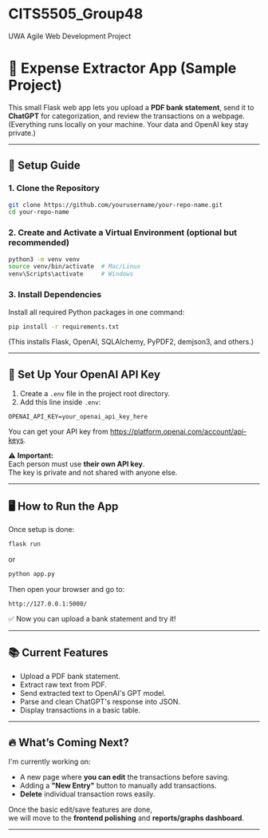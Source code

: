 # CITS5505_Group48
UWA Agile Web Development Project


# 📄 Expense Extractor App (Sample Project)

This small Flask web app lets you upload a **PDF bank statement**, send it to **ChatGPT** for categorization, and review the transactions on a webpage.  
(Everything runs locally on your machine. Your data and OpenAI key stay private.)

---

## 🚀 Setup Guide

### 1. Clone the Repository

```bash
git clone https://github.com/yourusername/your-repo-name.git
cd your-repo-name
```

### 2. Create and Activate a Virtual Environment (optional but recommended)

```bash
python3 -m venv venv
source venv/bin/activate  # Mac/Linux
venv\Scripts\activate     # Windows
```

### 3. Install Dependencies

Install all required Python packages in one command:

```bash
pip install -r requirements.txt
```

(This installs Flask, OpenAI, SQLAlchemy, PyPDF2, demjson3, and others.)

---

## 🔑 Set Up Your OpenAI API Key

1. Create a `.env` file in the project root directory.
2. Add this line inside `.env`:

```env
OPENAI_API_KEY=your_openai_api_key_here
```

You can get your API key from https://platform.openai.com/account/api-keys.

⚠️ **Important:**  
Each person must use **their own API key**.  
The key is private and not shared with anyone else.

---

## 🖥️ How to Run the App

Once setup is done:

```bash
flask run
```

or

```bash
python app.py
```

Then open your browser and go to:

```
http://127.0.0.1:5000/
```

✅ Now you can upload a bank statement and try it!

---

## 📚 Current Features

- Upload a PDF bank statement.
- Extract raw text from PDF.
- Send extracted text to OpenAI's GPT model.
- Parse and clean ChatGPT's response into JSON.
- Display transactions in a basic table.

---

## 🔥 What’s Coming Next?

I'm currently working on:
- A new page where **you can edit** the transactions before saving.
- Adding a **"New Entry"** button to manually add transactions.
- **Delete** individual transaction rows easily.

Once the basic edit/save features are done,  
we will move to the **frontend polishing** and **reports/graphs dashboard**.

---



